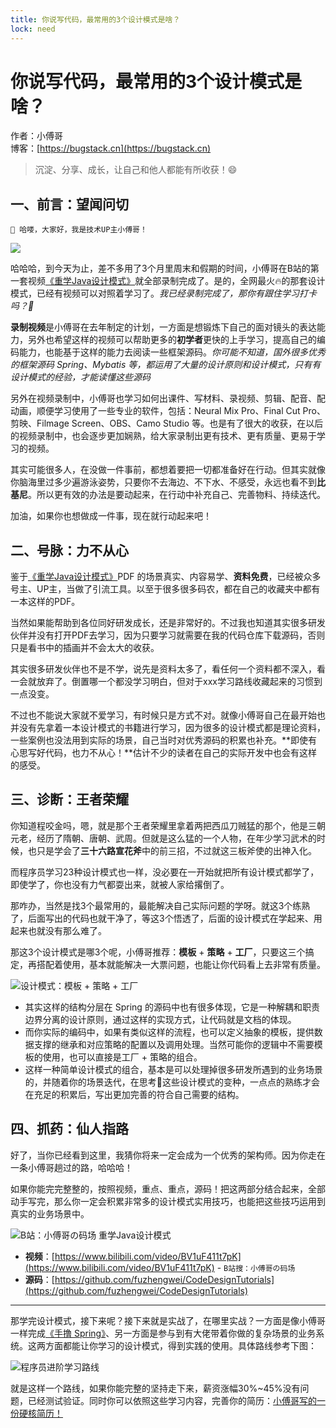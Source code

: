 ```yaml
---
title: 你说写代码，最常用的3个设计模式是啥？
lock: need
---
```


# 你说写代码，最常用的3个设计模式是啥？

作者：小傅哥
<br/>博客：[https://bugstack.cn](https://bugstack.cn)

> 沉淀、分享、成长，让自己和他人都能有所收获！😄

## 一、前言：望闻问切

`🌺 哈喽，大家好，我是技术UP主小傅哥！` 

![](https://bugstack.cn/images/article/develop/develop-220515-00.jpg)

哈哈哈，到今天为止，差不多用了3个月里周末和假期的时间，小傅哥在B站的第一套视频[《重学Java设计模式》](https://www.bilibili.com/video/BV1D341177SV)就全部录制完成了。是的，全网最火🔥的那套设计模式，已经有视频可以对照着学习了。*我已经录制完成了，那你有跟住学习打卡吗？🤔*

**录制视频**是小傅哥在去年制定的计划，一方面是想锻炼下自己的面对镜头的表达能力，另外也希望这样的视频可以帮助更多的**初学者**更快的上手学习，提高自己的编码能力，也能基于这样的能力去阅读一些框架源码。*你可能不知道，国外很多优秀的框架源码 Spring、Mybatis 等，都运用了大量的设计原则和设计模式，只有有设计模式的经验，才能读懂这些源码*

另外在视频录制中，小傅哥也学习如何出课件、写材料、录视频、剪辑、配音、配动画，顺便学习使用了一些专业的软件，包括：Neural Mix Pro、Final Cut Pro、剪映、Filmage Screen、OBS、Camo Studio 等。也是有了很大的收获，在以后的视频录制中，也会逐步更加娴熟，给大家录制出更有技术、更有质量、更易于学习的视频。

其实可能很多人，在没做一件事前，都想着要把一切都准备好在行动。但其实就像你脑海里过多少遍游泳姿势，只要你不去海边、不下水、不感受，永远也看不到**比基尼**。所以更有效的办法是要动起来，在行动中补充自己、完善物料、持续迭代。

加油，如果你也想做成一件事，现在就行动起来吧！

## 二、号脉：力不从心

鉴于[《重学Java设计模式》](https://bugstack.cn/md/develop/design-pattern/2020-05-20-%E9%87%8D%E5%AD%A6Java%E8%AE%BE%E8%AE%A1%E6%A8%A1%E5%BC%8F%E3%80%8A%E5%AE%9E%E6%88%98%E5%B7%A5%E5%8E%82%E6%96%B9%E6%B3%95%E6%A8%A1%E5%BC%8F%E3%80%8B.html)PDF 的场景真实、内容易学、**资料免费**，已经被众多号主、UP主，当做了引流工具。以至于很多很多码农，都在自己的收藏夹中都有一本这样的PDF。

当然如果能帮助到各位同好研发成长，还是非常好的。不过我也知道其实很多研发伙伴并没有打开PDF去学习，因为只要学习就需要在我的代码仓库下载源码，否则只是看书中的插画并不会太大的收获。

其实很多研发伙伴也不是不学，说先是资料太多了，看任何一个资料都不深入，看一会就放弃了。倒置哪一个都没学习明白，但对于xxx学习路线收藏起来的习惯到一点没变。

不过也不能说大家就不爱学习，有时候只是方式不对。就像小傅哥自己在最开始也并没有先拿着一本设计模式的书籍进行学习，因为很多的设计模式都是理论资料，一些案例也没法用到实际的场景，自己当时对优秀源码的积累也补充。**即使有心思写好代码，也力不从心！**估计不少的读者在自己的实际开发中也会有这样的感受。

## 三、诊断：王者荣耀

你知道程咬金吗，嗯，就是那个王者荣耀里拿着两把西瓜刀贼猛的那个，他是三朝元老，经历了隋朝、唐朝、武周。但就是这么猛的一个人物，在年少学习武术的时候，也只是学会了**三十六路宣花斧**中的前三招，不过就这三板斧使的出神入化。

而程序员学习23种设计模式也一样，没必要在一开始就把所有设计模式都学了，即使学了，你也没有力气都耍出来，就被人家给撂倒了。

那咋办，当然是找3个最常用的，最能解决自己实际问题的学呀。就这3个练熟了，后面写出的代码也就干净了，等这3个悟透了，后面的设计模式在学起来、用起来也就没有那么难了。

那这3个设计模式是哪3个呢，小傅哥推荐：**模板** + **策略** + **工厂**，只要这三个搞定，再搭配着使用，基本就能解决一大票问题，也能让你代码看上去非常有质量。

![设计模式：模板 + 策略 + 工厂](https://bugstack.cn/images/article/develop/develop-220515-01.png)

- 其实这样的结构分层在 Spring 的源码中也有很多体现，它是一种解耦和职责边界分离的设计原则，通过这样的实现方式，让代码就是文档的体现。
- 而你实际的编码中，如果有类似这样的流程，也可以定义抽象的模板，提供数据支撑的继承和对应策略的配置以及调用处理。当然可能你的逻辑中不需要模板的使用，也可以直接是工厂 + 策略的组合。
- 这样一种简单设计模式的组合，基本是可以处理掉很多研发所遇到的业务场景的，并随着你的场景迭代，在思考🤔这些设计模式的变种，一点点的熟练才会在充足的积累后，写出更加完善的符合自己需要的结构。

## 四、抓药：仙人指路

好了，当你已经看到这里，我猜你将来一定会成为一个优秀的架构师。因为你走在一条小傅哥趟过的路，哈哈哈！

如果你能完完整整的，按照视频，重点、重点，源码！把这两部分结合起来，全部动手写完，那么你一定会积累非常多的设计模式实用技巧，也能把这些技巧运用到真实的业务场景中。

![B站：小傅哥の码场 重学Java设计模式](https://bugstack.cn/images/article/develop/develop-220515-02.png)

- **视频**：[https://www.bilibili.com/video/BV1uF411t7pK](https://www.bilibili.com/video/BV1uF411t7pK)  - `B站搜：小傅哥の码场`
- **源码**：[https://github.com/fuzhengwei/CodeDesignTutorials](https://github.com/fuzhengwei/CodeDesignTutorials)

---

那学完设计模式，接下来呢？接下来就是实战了，在哪里实战？一方面是像小傅哥一样完成[《手撸 Spring》](https://bugstack.cn/md/spring/develop-spring/2021-05-16-%E7%AC%AC1%E7%AB%A0%EF%BC%9A%E5%BC%80%E7%AF%87%E4%BB%8B%E7%BB%8D%EF%BC%8C%E6%89%8B%E5%86%99Spring%E8%83%BD%E7%BB%99%E4%BD%A0%E5%B8%A6%E6%9D%A5%E4%BB%80%E4%B9%88%EF%BC%9F.html)、另一方面是参与到有大佬带着你做的复杂场景的业务系统。这两方面都能让你学习的设计模式，得到实践的使用。具体路线参考下图：

![程序员进阶学习路线](https://bugstack.cn/assets/images/LearningPath.png)

就是这样一个路线，如果你能完整的坚持走下来，薪资涨幅30%~45%没有问题，已经测试验证。同时你可以依照这些学习内容，完善你的简历：[小傅哥写的一份硬核简历！](https://bugstack.cn/md/about/job/2022-04-30-%E9%9D%A2%E8%AF%95%E5%AD%97%E8%8A%82%EF%BC%8C%E5%B0%8F%E5%82%85%E5%93%A5%E5%86%99%E4%BA%86%E4%B8%80%E4%BB%BD%E7%A1%AC%E6%A0%B8%E7%AE%80%E5%8E%86%EF%BC%81.html)